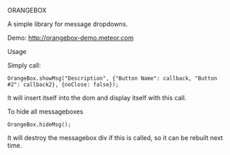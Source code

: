 ORANGEBOX

A simple library for message dropdowns.

Demo: http://orangebox-demo.meteor.com

Usage

Simply call:

```
OrangeBox.showMsg("Description", {"Button Name": callback, "Button #2": callback2}, {noClose: false});
```

It will insert itself into the dom and display itself with this call.


To hide all messageboxes

```
OrangeBox.hideMsg();
```

It will destroy the messagebox div if this is called, so it can be rebuilt next time.